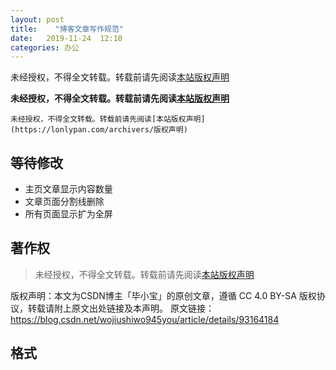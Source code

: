 ```yaml
---
layout: post
title:    "博客文章写作规范"
date:   2019-11-24  12:10 
categories: 办公
---
```


未经授权，不得全文转载。转载前请先阅读[本站版权声明](https://lonlypan.com/archivers/版权声明)

**未经授权，不得全文转载。转载前请先阅读[本站版权声明](https://lonlypan.com/archivers/版权声明)**

`未经授权，不得全文转载。转载前请先阅读[本站版权声明](https://lonlypan.com/archivers/版权声明)`
## 等待修改

 - 主页文章显示内容数量
 - 文章页面分割线删除
 - 所有页面显示扩为全屏

## 著作权

> 未经授权，不得全文转载。转载前请先阅读[本站版权声明](https://lonlypan.com/archivers/版权声明)



版权声明：本文为CSDN博主「毕小宝」的原创文章，遵循 CC 4.0 BY-SA 版权协议，转载请附上原文出处链接及本声明。
原文链接：https://blog.csdn.net/wojiushiwo945you/article/details/93164184

## 格式


